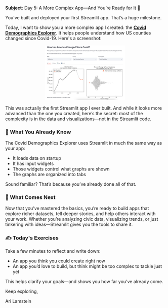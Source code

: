 **Subject**: Day 5: A More Complex App—And You’re Ready for It 💪

You’ve built and deployed your first Streamlit app. That’s a huge milestone.

Today, I want to show you a more complex app I created: the **[Covid Demographics Explorer](https://census-explorer.streamlit.app/)**. It helps people understand how US counties changed since Covid-19. Here's a screenshot:

<p align="center">
  <img src="covid-demographics-explorer-screenshot.png" alt="covid-demographics-explorer" width="50%">
</p>

This was actually the first Streamlit app I ever built. And while it looks more advanced than the one you created, here’s the secret: most of the complexity is in the data and visualizations—not in the Streamlit code.

### 🧠 What You Already Know
The Covid Demographics Explorer uses Streamlit in much the same way as your app:
  * It loads data on startup
  * It has input widgets
  * Those widgets control what graphs are shown
  * The graphs are organized into tabs

Sound familiar? That’s because you’ve already done all of that.

### 🌱 What Comes Next
Now that you’ve mastered the basics, you’re ready to build apps that explore richer datasets, tell deeper stories, and help others interact with your work. Whether you’re analyzing civic data, visualizing trends, or just tinkering with ideas—Streamlit gives you the tools to share it.

### ✍️ Today's Exercises

Take a few minutes to reflect and write down:
 * An app you think you could create right now
 * An app you’d love to build, but think might be too complex to tackle just yet

This helps clarify your goals—and shows you how far you’ve already come.
  
Keep exploring, 

Ari Lamstein